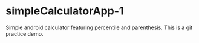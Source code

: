 # simpleCalculatorApp-1
Simple android calculator featuring percentile and parenthesis. This is a git practice demo.
